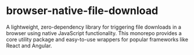 # browser-native-file-download
A lightweight, zero-dependency library for triggering file downloads in a browser using native JavaScript functionality. This monorepo provides a core utility package and easy-to-use wrappers for popular frameworks like React and Angular.
